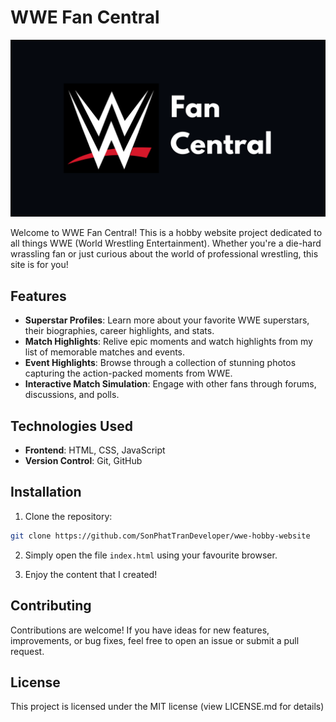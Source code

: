 # WWE Fan Central

![WWE Fan Central Logo](./assets/images/logo.png)

Welcome to WWE Fan Central! This is a hobby website project dedicated to all things WWE (World Wrestling Entertainment). Whether you're a die-hard wrassling fan or just curious about the world of professional wrestling, this site is for you!

## Features

- **Superstar Profiles**: Learn more about your favorite WWE superstars, their biographies, career highlights, and stats.
- **Match Highlights**: Relive epic moments and watch highlights from my list of memorable matches and events.
- **Event Highlights**: Browse through a collection of stunning photos capturing the action-packed moments from WWE.
- **Interactive Match Simulation**: Engage with other fans through forums, discussions, and polls.

## Technologies Used

- **Frontend**: HTML, CSS, JavaScript
- **Version Control**: Git, GitHub

## Installation

1. Clone the repository:

```bash
git clone https://github.com/SonPhatTranDeveloper/wwe-hobby-website
```

2. Simply open the file ```index.html``` using your favourite browser.

3. Enjoy the content that I created!

## Contributing
Contributions are welcome! If you have ideas for new features, improvements, or bug fixes, feel free to open an issue or submit a pull request. 

## License
This project is licensed under the MIT license (view LICENSE.md for details)